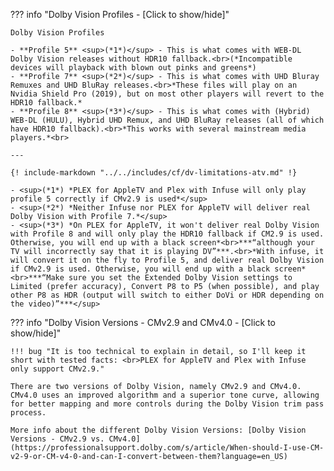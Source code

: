 <!-- markdownlint-disable MD041-->
??? info "Dolby Vision Profiles - [Click to show/hide]"

    Dolby Vision Profiles

    - **Profile 5** <sup>(*1*)</sup> - This is what comes with WEB-DL Dolby Vision releases without HDR10 fallback.<br>(*Incompatible devices will playback with blown out pinks and greens*)
    - **Profile 7** <sup>(*2*)</sup> - This is what comes with UHD Bluray Remuxes and UHD BluRay releases.<br>*These files will play on an Nvidia Shield Pro (2019), but on most other players will revert to the HDR10 fallback.*
    - **Profile 8** <sup>(*3*)</sup> - This is what comes with (Hybrid) WEB-DL (HULU), Hybrid UHD Remux, and UHD BluRay releases (all of which have HDR10 fallback).<br>*This works with several mainstream media players.*<br>

    ---

    {! include-markdown "../../includes/cf/dv-limitations-atv.md" !}

    - <sup>(*1*) *PLEX for AppleTV and Plex with Infuse will only play profile 5 correctly if CMv2.9 is used*</sup>
    - <sup>(*2*) *Neither Infuse nor PLEX for AppleTV will deliver real Dolby Vision with Profile 7.*</sup>
    - <sup>(*3*) *On PLEX for AppleTV, it won't deliver real Dolby Vision with Profile 8 and will only play the HDR10 fallback if CM2.9 is used. Otherwise, you will end up with a black screen*<br>***“although your TV will incorrectly say that it is playing DV”***.<br>*With infuse, it will convert it on the fly to Profile 5, and deliver real Dolby Vision if CMv2.9 is used. Otherwise, you will end up with a black screen*<br>***“Make sure you set the Extended Dolby Vision settings to Limited (prefer accuracy), Convert P8 to P5 (when possible), and play other P8 as HDR (output will switch to either DoVi or HDR depending on the video)”***</sup>

??? info "Dolby Vision Versions - CMv2.9 and CMv4.0 - [Click to show/hide]"

    !!! bug "It is too technical to explain in detail, so I'll keep it short with tested facts: <br>PLEX for AppleTV and Plex with Infuse only support CMv2.9."

    There are two versions of Dolby Vision, namely CMv2.9 and CMv4.0. CMv4.0 uses an improved algorithm and a superior tone curve, allowing for better mapping and more controls during the Dolby Vision trim pass process.

    More info about the different Dolby Vision Versions: [Dolby Vision Versions - CMv2.9 vs. CMv4.0](https://professionalsupport.dolby.com/s/article/When-should-I-use-CM-v2-9-or-CM-v4-0-and-can-I-convert-between-them?language=en_US)
<!-- markdownlint-enable MD041-->
